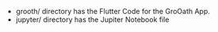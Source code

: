 - grooth/ directory has the Flutter Code for the GroOath App.
- jupyter/ directory has the Jupiter Notebook file

